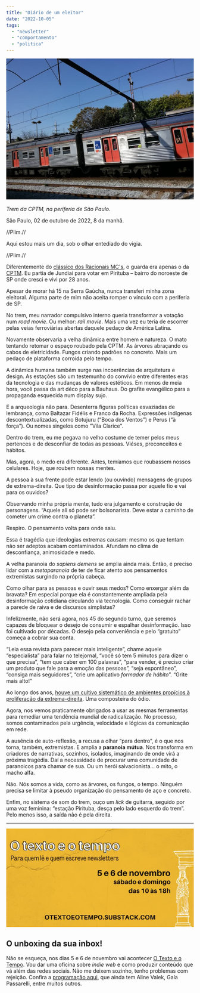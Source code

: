 ```yaml
---
title: "Diário de um eleitor"
date: "2022-10-05"
tags: 
  - "newsletter"
  - "comportamento"
  - "politica"
---
```


![cptm(1).jpg](images/7f17aa37-88d8-47e6-8b83-66a6a68079fe.jpg)

_Trem da CPTM, na periferia de São Paulo._

São Paulo, 02 de outubro de 2022, 8 da manhã.

//Plim.//

Aqui estou mais um dia, sob o olhar entediado do vigia.

//Plim.//

Diferentemente do [clássico dos Racionais MC's](https://www.youtube.com/watch?v=MZzl8qYF_qY), o guarda era apenas o da [CPTM](https://www.cptm.sp.gov.br/). Eu partia de Jundiaí para votar em Pirituba – bairro do noroeste de SP onde cresci e vivi por 28 anos.

Apesar de morar há 15 na Serra Gaúcha, nunca transferi minha zona eleitoral. Alguma parte de mim não aceita romper o vínculo com a periferia de SP.

No trem, meu narrador compulsivo interno queria transformar a votação num _road movie_. Ou melhor: _rail movie_. Mais uma vez eu teria de escorrer pelas veias ferroviárias abertas daquele pedaço de América Latina.

Novamente observaria a velha dinâmica entre homem e natureza. O mato tentando retomar o espaço roubado pela CPTM. As árvores abraçando os cabos de eletricidade. Fungos criando padrões no concreto. Mais um pedaço de plataforma corroída pelo tempo.

A dinâmica humana também surge nas incoerências de arquitetura e design. As estações são um testemunho do convívio entre diferentes eras da tecnologia e das mudanças de valores estéticos. Em menos de meia hora, você passa da art déco para a Bauhaus. Do grafite evangélico para a propaganda esquecida num display sujo.

E a arqueologia não para. Desenterra figuras políticas esvaziadas de lembrança, como Baltazar Fidélis e Franco da Rocha. Expressões indígenas descontextualizadas, como Botujuru (“Boca dos Ventos”) e Perus (“à força”). Ou nomes singelos como "Vila Clarice".

Dentro do trem, eu me pegava no velho costume de temer pelos meus pertences e de desconfiar de todas as pessoas. Viéses, preconceitos e hábitos.

Mas, agora, o medo era diferente. Antes, temíamos que roubassem nossos celulares. Hoje, que roubem nossas mentes.

A pessoa à sua frente pode estar lendo (ou ouvindo) mensagens de grupos de extrema-direita. Que tipo de desinformação passa por aquele fio e vai para os ouvidos?

Observando minha própria mente, tudo era julgamento e construção de personagens. “Aquele ali só pode ser bolsonarista. Deve estar a caminho de cometer um crime contra o planeta”.

Respiro. O pensamento volta para onde saiu.

Essa é tragédia que ideologias extremas causam: mesmo os que tentam não ser adeptos acabam contaminados. Afundam no clima de desconfiança, animosidade e medo.

A velha paranoia do _sapiens demens_ se amplia ainda mais. Então, é preciso lidar com a _metaparanoia_ de ter de ficar atento aos pensamentos extremistas surgindo na própria cabeça.

Como olhar para as pessoas e ouvir seus medos? Como enxergar além da bravata? Em especial porque ela é constantemente ampliada pela desinformação cotidiana circulando via tecnologia. Como conseguir rachar a parede de raiva e de discursos simplistas?

Infelizmente, não será agora, nos 45 do segundo turno, que seremos capazes de bloquear o desejo de consumir e espalhar desinformação. Isso foi cultivado por décadas. O desejo pela conveniência e pelo “gratuito” começa a cobrar sua conta.

“Leia essa revista para parecer mais inteligente”, chame aquele “especialista” para falar no telejornal, “você só tem 5 minutos para dizer o que precisa”, “tem que caber em 100 palavras”, “para vender, é preciso criar um produto que fale para a emoção das pessoas”, “seja espontâneo”, “consiga mais seguidores”, “crie um aplicativo _formador de hábito_”. “Grite mais alto!”

Ao longo dos anos, [houve um cultivo sistemático de ambientes propícios à proliferação da extrema-direita](https://www.youtube.com/watch?v=EcPFRq8wo-I). Uma composteira do ódio.

Agora, nos vemos praticamente obrigados a usar as mesmas ferramentas para remediar uma tendência mundial de radicalização. No processo, somos contaminados pela urgência, velocidade e lógicas da comunicação em rede.

A ausência de auto-reflexão, a recusa a olhar “para dentro”, é o que nos torna, também, extremistas. E amplia a **paranoia mútua**. Nos transforma em criadores de narrativas, sozinhos, isolados, imaginando de onde virá a próxima tragédia. Daí a necessidade de procurar uma comunidade de paranoicos para chamar de sua. Ou um herói salvacionista… o mito, o macho alfa.

Não. Nós somos a vida, como as árvores, os fungos, o tempo. Ninguém precisa se limitar à pseudo organização do pensamento de aço e concreto.

Enfim, no sistema de som do trem, ouço um _lick_ de guitarra, seguido por uma voz feminina: “estação Pirituba, desça pelo lado esquerdo do trem”. Pelo menos isso, a saída não é pela direita.

* * *

![texto_e_o_tempo.jpg](images/91c57f84-1f01-47d1-a7c1-894aa472bcdc.jpg)

## O unboxing da sua inbox!

Não se esqueça, nos dias 5 e 6 de novembro vai acontecer [O Texto e o Tempo](https://otextoeotempo.substack.com/). Vou dar uma oficina sobre _indie web_ e como produzir conteúdo que vá além das redes sociais. Não me deixem sozinho, tenho problemas com rejeição. Confira a [programação aqui](https://otextoeotempo.substack.com/p/programacao), que ainda tem Aline Valek, Gaía Passarelli, entre muitos outros.
